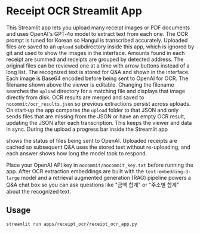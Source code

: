 # Receipt OCR Streamlit App

This Streamlit app lets you upload many receipt images or PDF documents and uses
OpenAI's GPT‑4o model to extract text from each one. The OCR prompt is tuned for
Korean so Hangul is transcribed accurately. Uploaded files are saved to an
`upload` subdirectory inside this app, which is ignored by git and used to show
the images in the interface. Amounts found in each receipt are summed and
receipts are grouped by detected address. The original files can be reviewed
one at a time with arrow buttons instead of a long list. The recognized text is
stored for Q&A and shown in the interface. Each image is Base64 encoded before
being sent to OpenAI for OCR. The filename shown above the viewer is editable.
Changing the filename searches the `upload` directory for a matching file and
displays that image directly from disk. OCR results are merged and saved to
`nocommit/ocr_results.json` so previous extractions persist across uploads. On
start‑up the app compares the `upload` folder to that JSON and only sends files
that are missing from the JSON or have an empty OCR result, updating the JSON
after each transcription. This keeps the viewer and data in sync. During the
upload a progress bar inside the Streamlit app

shows the status of files being sent to OpenAI.
Uploaded receipts are cached so subsequent Q&A uses the stored text without
re-uploading, and each answer shows how long the model took to respond.

Place your OpenAI API key in `nocommit/nocommit_key.txt` before running the app.
After OCR extraction embeddings are built with the `text-embedding-3-large` model
and a retrieval augmented generation (RAG) pipeline powers a Q&A chat box so you
can ask questions like "금액 합계" or "주소별 합계" about the recognized text.

## Usage
```
streamlit run apps/receipt_ocr/receipt_ocr_app.py
```
